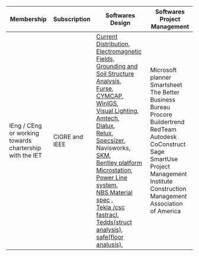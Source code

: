 Membership|Subscription|Softwares Design|Softwares Project Management
|---|----|----|----|
IEng \/ CEng or working towards chartership with the IET |CIGRE and IEEE|[Current Distribution, Electromagnetic Fields, Grounding and Soil Structure Analysis](https://www.sestech.com/Product/Package/CDEGS), </br>[Furse](https://new.abb.com/low-voltage/products/earthing-lightning-protection/furse),</br> [CYMCAP](https://www.cyme.com/software/cymcap/),</br> [WinIGS](http://www.ap-concepts.com/win_igs.htm),</br>[Visual Lighting](https://www.acuitybrands.com/resources/technical-resources/visual-lighting-software),</br> [Amtech](http://www.amtech-power.co.uk/prodesign),</br> [Dialux](https://www.dialux.com/en-GB/download), </br>[Relux](https://reluxnet.relux.com/en/), </br>[Specsizer](https://www.foleyinc.com/power/electric-power-generation/tools-resources/electric-power-specsizer/),</br> Navisworks,</br>[SKM](https://www.skm.com/Product.html),<br>[Bentley platform](https://www.bentley.com/software/overview/)<br/>[Microstation](https://www.bentley.com/software/microstation/),<br/>[Power Line system](https://www.powerlinesystems.com/),<br/>[NBS Material spec](https://source.thenbs.com/) ,<br/>[Tekla /csc fastracl](https://www.tekla.com/in),<br/>[Tedds(struct analysis)](https://www.tekla.com/in/products/tekla-tedds),<br>[safe(floor analusis)](https://www.csiamerica.com/products/safe),<br> |Microsoft planner<br>Smartsheet<br>The Better Business Bureau<br>Procore<br>Buildertrend<br>RedTeam<br>Autodesk<br>CoConstruct<br>Sage<br>SmartUse<br>Project Management Institute<br>Construction Management Association of America




